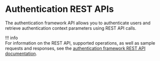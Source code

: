 # Authentication REST APIs

The authentication framework API allows you to authenticate users and
retrieve authentication context parameters using REST API calls.

!!! info     
    For information on the REST API, supported operations, as well as sample
    requests and responses, see the [authentication framework REST API documentation](https://docs.wso2.com/display/IS510/apidocs/Authentication-framework-apis/).
    
